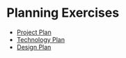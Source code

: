 # Planning Exercises

* [Project Plan](Project_Plan_Exercise.md)
* [Technology Plan](Tech_Plan_Exercise.md)
* [Design Plan](Design_Plan_Exercise.md)

